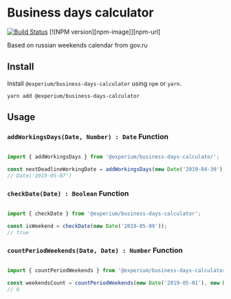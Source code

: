 # Business days calculator

[![Build Status](https://travis-ci.com/experium/bussiness-days-calculator.svg?branch=master)](https://travis-ci.com/experium/bussiness-days-calculator)
[![NPM version][npm-image]][npm-url]

Based on russian weekends calendar from gov.ru

## Install

Install `@experium/business-days-calculator` using `npm` or `yarn`.

```
yarn add @experium/business-days-calculator
```

## Usage

### `addWorkingsDays(Date, Number) : Date` Function
```javascript

import { addWorkingsDays } from '@experium/business-days-calculator';

const nextDeadlineWorkingDate = addWorkingsDays(new Date('2019-04-30'), 2);
// Date('2019-05-07')
```

### `checkDate(Date) : Boolean` Function
```javascript

import { checkDate } from '@experium/business-days-calculator';

const isWeekend = checkDate(new Date('2019-05-09'));
// true
```

### `countPeriodWeekends(Date, Date) : Number` Function
```javascript

import { countPeriodWeekends } from '@experium/business-days-calculator';

const weekendsCount = countPeriodWeekends(new Date('2019-05-01'), new Date('2019-05-09'));
// 6
```
